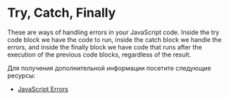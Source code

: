 # Try, Catch, Finally

These are ways of handling errors in your JavaScript code. Inside the try code block we have the code to run, inside the catch block we handle the errors, and inside the finally block we have code that runs after the execution of the previous code blocks, regardless of the result.

Для получения дополнительной информации посетите следующие ресурсы:

- [JavaScript Errors](https://www.w3schools.com/js/js_errors.asp)
